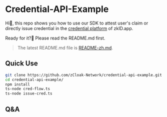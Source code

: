 # Credential-API-Example

Hi👋, this repo shows you how to use our SDK to attest user's claim or directly issue credential in the [credential platform](https://cred.zkid.app) of zkID.app.

Ready for it?🚀 Please read the README.md first.
> The latest README.md file is [README-zh.md](README-zh.md).

## Quick Use

```bash
git clone https://github.com/zCloak-Network/credential-api-example.git
cd credential-api-example/
npm install
ts-node cred-flow.ts
ts-node issue-cred.ts
```

## Q&A
